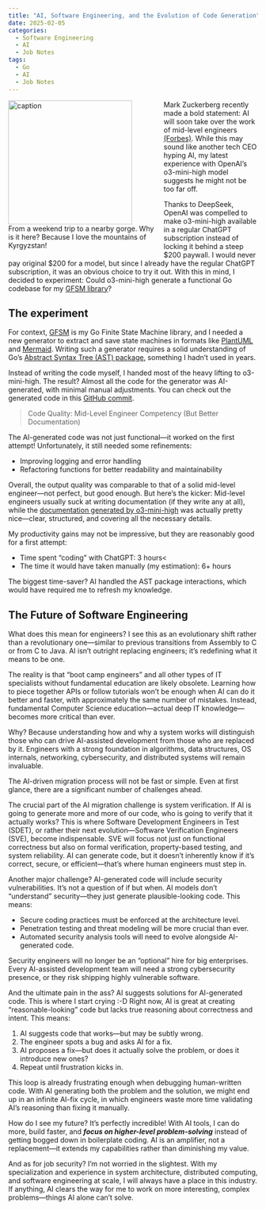 ```yaml
---
title: "AI, Software Engineering, and the Evolution of Code Generation"
date: 2025-02-05
categories:
  - Software Engineering
  - AI
  - Job Notes
tags:
  - Go
  - AI
  - Job Notes
---
```


<figure style="float: left; width: 300px; margin: 0 1em 1em 0;" markdown>
  <a href="https://sysdev.me/wp-content/uploads/2025/02/mountains.jpeg" target="_blank">
    <img src="https://sysdev.me/wp-content/uploads/2025/02/mountains.jpeg" alt="caption" width="250">
  </a>
  <figcaption>
    From a weekend trip to a nearby gorge. Why is it here? Because I love the mountains of Kyrgyzstan!
  </figcaption>
</figure>

Mark Zuckerberg recently made a bold statement: AI will soon take over the work of mid-level engineers [(Forbes)](https://www.forbes.com/sites/quickerbettertech/2025/01/26/business-tech-news-zuckerberg-says-ai-will-replace-mid-level-engineers-soon). While this may sound like another tech CEO hyping AI, my latest experience with OpenAI’s o3-mini-high model suggests he might not be too far off.

Thanks to DeepSeek, OpenAI was compelled to make o3-mini-high available in a regular ChatGPT subscription instead of locking it behind a steep $200 paywall. I would never pay original $200 for a model, but since I already have the regular ChatGPT subscription, it was an obvious choice to try it out. With this in mind, I decided to experiment: Could o3-mini-high generate a functional Go codebase for my [GFSM library](https://github.com/astavonin/gfsm)?

## The experiment

For context, [GFSM](https://github.com/astavonin/gfsm) is my Go Finite State Machine library, and I needed a new generator to extract and save state machines in formats like [PlantUML](https://plantuml.com) and [Mermaid](https://mermaid.js.org). Writing such a generator requires a solid understanding of Go’s [Abstract Syntax Tree (AST) package](https://pkg.go.dev/go/ast), something I hadn’t used in years.
<!-- more -->
Instead of writing the code myself, I handed most of the heavy lifting to o3-mini-high. The result? Almost all the code for the generator was AI-generated, with minimal manual adjustments. You can check out the generated code in this [GitHub commit](https://github.com/astavonin/gfsm/commit/e9f6296ce6b52eefdaa9848cb1bbb8480c241611).

> Code Quality: Mid-Level Engineer Competency (But Better Documentation)

The AI-generated code was not just functional—it worked on the first attempt! Unfortunately, it still needed some refinements:

* Improving logging and error handling
* Refactoring functions for better readability and maintainability

Overall, the output quality was comparable to that of a solid mid-level engineer—not perfect, but good enough. But here’s the kicker: Mid-level engineers usually suck at writing documentation (if they write any at all), while the [documentation generated by o3-mini-high](https://github.com/astavonin/gfsm/blob/main/GFSM_UML.md) was actually pretty nice—clear, structured, and covering all the necessary details.

My productivity gains may not be impressive, but they are reasonably good for a first attempt:

* Time spent “coding” with ChatGPT: 3 hours<
* The time it would have taken manually (my estimation): 6+ hours

The biggest time-saver? AI handled the AST package interactions, which would have required me to refresh my knowledge.

## The Future of Software Engineering
What does this mean for engineers? I see this as an evolutionary shift rather than a revolutionary one—similar to previous transitions from Assembly to C or from C to Java. AI isn’t outright replacing engineers; it’s redefining what it means to be one.

The reality is that “boot camp engineers” and all other types of IT specialists without fundamental education are likely obsolete. Learning how to piece together APIs or follow tutorials won’t be enough when AI can do it better and faster, with approximately the same number of mistakes. Instead, fundamental Computer Science education—actual deep IT knowledge—becomes more critical than ever.

Why? Because understanding how and why a system works will distinguish those who can drive AI-assisted development from those who are replaced by it. Engineers with a strong foundation in algorithms, data structures, OS internals, networking, cybersecurity, and distributed systems will remain invaluable.

The AI-driven migration process will not be fast or simple. Even at first glance, there are a significant number of challenges ahead. 

The crucial part of the AI migration challenge is system verification. If AI is going to generate more and more of our code, who is going to verify that it actually works? This is where Software Development Engineers in Test (SDET), or rather their next evolution—Software Verification Engineers (SVE), become indispensable. SVE will focus not just on functional correctness but also on formal verification, property-based testing, and system reliability. AI can generate code, but it doesn’t inherently know if it’s correct, secure, or efficient—that’s where human engineers must step in.

Another major challenge? AI-generated code will include security vulnerabilities. It’s not a question of if but when. AI models don’t “understand” security—they just generate plausible-looking code. This means:

* Secure coding practices must be enforced at the architecture level.
* Penetration testing and threat modeling will be more crucial than ever.
* Automated security analysis tools will need to evolve alongside AI-generated code.

Security engineers will no longer be an “optional” hire for big enterprises. Every AI-assisted development team will need a strong cybersecurity presence, or they risk shipping highly vulnerable software.

And the ultimate pain in the ass? AI suggests solutions for AI-generated code. This is where I start crying :-D Right now, AI is great at creating “reasonable-looking” code but lacks true reasoning about correctness and intent. This means:

1. AI suggests code that works—but may be subtly wrong.
2. The engineer spots a bug and asks AI for a fix.
3. AI proposes a fix—but does it actually solve the problem, or does it introduce new ones?</li>
4. Repeat until frustration kicks in.

This loop is already frustrating enough when debugging human-written code. With AI generating both the problem and the solution, we might end up in an infinite AI-fix cycle, in which engineers waste more time validating AI’s reasoning than fixing it manually.

How do I see my future? It’s perfectly incredible! With AI tools, I can do more, build faster, and ***focus on higher-level problem-solving*** instead of getting bogged down in boilerplate coding. AI is an amplifier, not a replacement—it extends my capabilities rather than diminishing my value.

And as for job security? I’m not worried in the slightest. With my specialization and experience in system architecture, distributed computing, and software engineering at scale, I will always have a place in this industry. If anything, AI clears the way for me to work on more interesting, complex problems—things AI alone can’t solve.